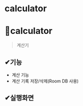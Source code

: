 # calculator

# 📌calculator
>계산기

## ✔기능
<ul>
<li>계산 기능</li>
<li>계산 기록 저장/삭제(Room DB 사용)</li>
</ul>

## ✔실행화면


